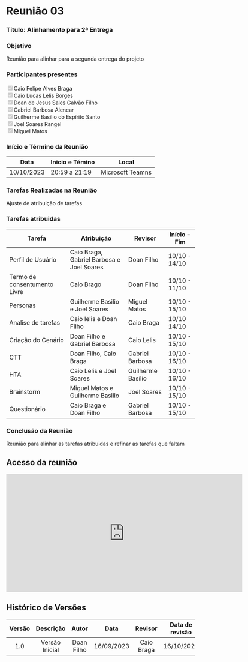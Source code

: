 # **Reunião 03** 
### **Titulo**: Alinhamento para 2ª Entrega

### **Objetivo**
Reunião para alinhar para a segunda entrega do projeto

### **Participantes presentes**
<label><input type="checkbox" checked disabled>Caio Felipe Alves Braga</label><br>
<label><input type="checkbox" checked disabled>Caio Lucas Lelis Borges</label><br>
<label><input type="checkbox" checked disabled>Doan de Jesus Sales Galvão Filho</label><br>
<label><input type="checkbox" checked disabled>Gabriel Barbosa Alencar</label><br>
<label><input type="checkbox" checked disabled>Guilherme Basilio do Espírito Santo</label><br>
<label><input type="checkbox" checked disabled>Joel Soares Rangel</label><br>
<label><input type="checkbox" checked disabled>Miguel Matos</label><br>

### **Início e Término da Reunião**

| Data       | Inicio e Témino | Local            |
|------------|-----------------|------------------|
| 10/10/2023 | 20:59 a 21:19   | Microsoft Teamns |

### **Tarefas Realizadas na Reunião**
Ajuste de atribuição de tarefas  


### **Tarefas atribuidas** 
| Tarefa | Atribuição | Revisor | Início  -  Fim|
|--------|------------|---------|---------------|
|Perfil de Usuário    |Caio Braga, Gabriel Barbosa e Joel Soares|Doan Filho|10/10 - 14/10|
|Termo de consentumento Livre   |Caio Brago|Doan Filho|10/10 - 11/10|
|Personas     |Guilherme Basilio e Joel Soares|Miguel Matos|10/10 - 15/10 |
|Analise de tarefas   |Caio lelis e Doan Filho|Caio Braga|10/10 14/10|
|Criação do Cenário|Doan Filho e Gabriel Barbosa  |Caio Lelis |10/10 - 15/10 | 
|CTT|Doan Filho, Caio Braga| Gabriel Barbosa| 10/10 - 16/10|
|HTA|Caio Lelis e Joel Soares|Guilherme Basilio |10/10 - 16/10 |
|Brainstorm|Miguel Matos e Guilherme Basilio | Joel Soares|10/10 - 15/10|
|Questionário|Caio Braga e Doan Filho| Gabriel Barbosa|10/10 - 15/10|


### **Conclusão da Reunião**
Reunião para alinhar as tarefas atribuidas e refinar as tarefas que faltam


## **Acesso da reunião**
<iframe width="630" height="315" src="https://www.youtube.com/embed/HBrWpTrBXm4?si=BKl_ORjdYrgGqdGZ" title="YouTube video player" frameborder="0" allow="accelerometer; autoplay; clipboard-write; encrypted-media; gyroscope; picture-in-picture; web-share" allowfullscreen></iframe>




## **Histórico de Versões**

| Versão |          Descrição              |     Autor      |      Data      |   Revisor     |    Data de revisão    |  
|:------:|:-------------------------------:|:--------------:|:--------------:|:-------------:|:---------------------:|
|  1.0   | Versão Inicial|   Doan Filho  |   16/09/2023   | Caio Braga  |  16/10/2023  |
